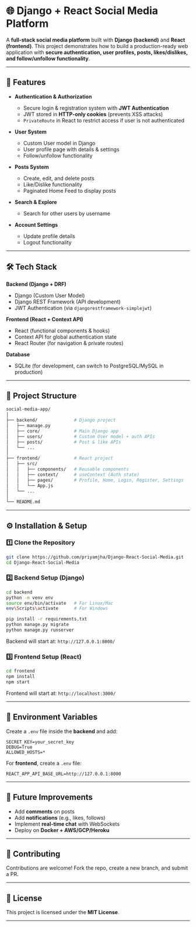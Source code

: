 # 🌐 Django + React Social Media Platform

A **full-stack social media platform** built with **Django (backend)** and **React (frontend)**.
This project demonstrates how to build a production-ready web application with **secure authentication, user profiles, posts, likes/dislikes, and follow/unfollow functionality**.

---

## 🚀 Features

* **Authentication & Authorization**

  * Secure login & registration system with **JWT Authentication**
  * JWT stored in **HTTP-only cookies** (prevents XSS attacks)
  * `PrivateRoute` in React to restrict access if user is not authenticated

* **User System**

  * Custom User model in Django
  * User profile page with details & settings
  * Follow/unfollow functionality

* **Posts System**

  * Create, edit, and delete posts
  * Like/Dislike functionality
  * Paginated Home Feed to display posts

* **Search & Explore**

  * Search for other users by username

* **Account Settings**

  * Update profile details
  * Logout functionality

---

## 🛠️ Tech Stack

**Backend (Django + DRF)**

* Django (Custom User Model)
* Django REST Framework (API development)
* JWT Authentication (via `djangorestframework-simplejwt`)

**Frontend (React + Context API)**

* React (functional components & hooks)
* Context API for global authentication state
* React Router (for navigation & private routes)

**Database**

* SQLite (for development, can switch to PostgreSQL/MySQL in production)

---

## 📂 Project Structure

```bash
social-media-app/
│
├── backend/              # Django project
│   ├── manage.py
│   ├── core/             # Main Django app
│   ├── users/            # Custom User model + auth APIs
│   ├── posts/            # Post & like APIs
│   └── ...
│
├── frontend/             # React project
│   ├── src/
│   │   ├── components/   # Reusable components
│   │   ├── context/      # useContext (Auth state)
│   │   ├── pages/        # Profile, Home, Login, Register, Settings
│   │   └── App.js
│   └── ...
│
└── README.md
```

---

## ⚙️ Installation & Setup

### 1️⃣ Clone the Repository

```bash
git clone https://github.com/priyamjha/Django-React-Social-Media.git
cd Django-React-Social-Media
```

### 2️⃣ Backend Setup (Django)

```bash
cd backend
python -m venv env
source env/bin/activate   # For Linux/Mac
env\Scripts\activate      # For Windows

pip install -r requirements.txt
python manage.py migrate
python manage.py runserver
```

Backend will start at: `http://127.0.0.1:8000/`

### 3️⃣ Frontend Setup (React)

```bash
cd frontend
npm install
npm start
```

Frontend will start at: `http://localhost:3000/`

---

## 🔑 Environment Variables

Create a `.env` file inside the **backend** and add:

```env
SECRET_KEY=your_secret_key
DEBUG=True
ALLOWED_HOSTS=*
```

For **frontend**, create a `.env` file:

```env
REACT_APP_API_BASE_URL=http://127.0.0.1:8000
```

---

## 📌 Future Improvements

* Add **comments** on posts
* Add **notifications** (e.g., likes, follows)
* Implement **real-time chat** with WebSockets
* Deploy on **Docker + AWS/GCP/Heroku**

---

## 🤝 Contributing

Contributions are welcome! Fork the repo, create a new branch, and submit a PR.

---

## 📜 License

This project is licensed under the **MIT License**.

---
